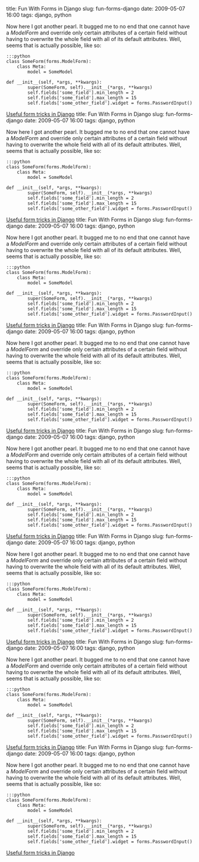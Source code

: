title: Fun With Forms in Django
slug: fun-forms-django
date: 2009-05-07 16:00
tags: django, python

Now here I got another pearl. It bugged me to no end that one cannot have a *ModelForm* and override only certain attributes of a certain field without having to overwrite the whole field with all of its default attributes. Well, seems that is actually possible, like so:

	:::python
	class SomeForm(forms.ModelForm):
		class Meta:
			model = SomeModel

	def __init__(self, *args, **kwargs):
			super(SomeForm, self).__init__(*args, **kwargs)
			self.fields['some_field'].min_length = 2
			self.fields['some_field'].max_length = 15
			self.fields['some_other_field'].widget = forms.PasswordInput()

[Useful form tricks in Django](http://collingrady.wordpress.com/2008/07/24/useful-form-tricks-in-django/)
title: Fun With Forms in Django
slug: fun-forms-django
date: 2009-05-07 16:00
tags: django, python

Now here I got another pearl. It bugged me to no end that one cannot have a *ModelForm* and override only certain attributes of a certain field without having to overwrite the whole field with all of its default attributes. Well, seems that is actually possible, like so:

	:::python
	class SomeForm(forms.ModelForm):
		class Meta:
			model = SomeModel

	def __init__(self, *args, **kwargs):
			super(SomeForm, self).__init__(*args, **kwargs)
			self.fields['some_field'].min_length = 2
			self.fields['some_field'].max_length = 15
			self.fields['some_other_field'].widget = forms.PasswordInput()

[Useful form tricks in Django](http://collingrady.wordpress.com/2008/07/24/useful-form-tricks-in-django/)
title: Fun With Forms in Django
slug: fun-forms-django
date: 2009-05-07 16:00
tags: django, python

Now here I got another pearl. It bugged me to no end that one cannot have a *ModelForm* and override only certain attributes of a certain field without having to overwrite the whole field with all of its default attributes. Well, seems that is actually possible, like so:

	:::python
	class SomeForm(forms.ModelForm):
		class Meta:
			model = SomeModel

	def __init__(self, *args, **kwargs):
			super(SomeForm, self).__init__(*args, **kwargs)
			self.fields['some_field'].min_length = 2
			self.fields['some_field'].max_length = 15
			self.fields['some_other_field'].widget = forms.PasswordInput()

[Useful form tricks in Django](http://collingrady.wordpress.com/2008/07/24/useful-form-tricks-in-django/)
title: Fun With Forms in Django
slug: fun-forms-django
date: 2009-05-07 16:00
tags: django, python

Now here I got another pearl. It bugged me to no end that one cannot have a *ModelForm* and override only certain attributes of a certain field without having to overwrite the whole field with all of its default attributes. Well, seems that is actually possible, like so:

	:::python
	class SomeForm(forms.ModelForm):
		class Meta:
			model = SomeModel

	def __init__(self, *args, **kwargs):
			super(SomeForm, self).__init__(*args, **kwargs)
			self.fields['some_field'].min_length = 2
			self.fields['some_field'].max_length = 15
			self.fields['some_other_field'].widget = forms.PasswordInput()

[Useful form tricks in Django](http://collingrady.wordpress.com/2008/07/24/useful-form-tricks-in-django/)
title: Fun With Forms in Django
slug: fun-forms-django
date: 2009-05-07 16:00
tags: django, python

Now here I got another pearl. It bugged me to no end that one cannot have a *ModelForm* and override only certain attributes of a certain field without having to overwrite the whole field with all of its default attributes. Well, seems that is actually possible, like so:

	:::python
	class SomeForm(forms.ModelForm):
		class Meta:
			model = SomeModel

	def __init__(self, *args, **kwargs):
			super(SomeForm, self).__init__(*args, **kwargs)
			self.fields['some_field'].min_length = 2
			self.fields['some_field'].max_length = 15
			self.fields['some_other_field'].widget = forms.PasswordInput()

[Useful form tricks in Django](http://collingrady.wordpress.com/2008/07/24/useful-form-tricks-in-django/)
title: Fun With Forms in Django
slug: fun-forms-django
date: 2009-05-07 16:00
tags: django, python

Now here I got another pearl. It bugged me to no end that one cannot have a *ModelForm* and override only certain attributes of a certain field without having to overwrite the whole field with all of its default attributes. Well, seems that is actually possible, like so:

	:::python
	class SomeForm(forms.ModelForm):
		class Meta:
			model = SomeModel

	def __init__(self, *args, **kwargs):
			super(SomeForm, self).__init__(*args, **kwargs)
			self.fields['some_field'].min_length = 2
			self.fields['some_field'].max_length = 15
			self.fields['some_other_field'].widget = forms.PasswordInput()

[Useful form tricks in Django](http://collingrady.wordpress.com/2008/07/24/useful-form-tricks-in-django/)
title: Fun With Forms in Django
slug: fun-forms-django
date: 2009-05-07 16:00
tags: django, python

Now here I got another pearl. It bugged me to no end that one cannot have a *ModelForm* and override only certain attributes of a certain field without having to overwrite the whole field with all of its default attributes. Well, seems that is actually possible, like so:

	:::python
	class SomeForm(forms.ModelForm):
		class Meta:
			model = SomeModel

	def __init__(self, *args, **kwargs):
			super(SomeForm, self).__init__(*args, **kwargs)
			self.fields['some_field'].min_length = 2
			self.fields['some_field'].max_length = 15
			self.fields['some_other_field'].widget = forms.PasswordInput()

[Useful form tricks in Django](http://collingrady.wordpress.com/2008/07/24/useful-form-tricks-in-django/)
title: Fun With Forms in Django
slug: fun-forms-django
date: 2009-05-07 16:00
tags: django, python

Now here I got another pearl. It bugged me to no end that one cannot have a *ModelForm* and override only certain attributes of a certain field without having to overwrite the whole field with all of its default attributes. Well, seems that is actually possible, like so:

	:::python
	class SomeForm(forms.ModelForm):
		class Meta:
			model = SomeModel

	def __init__(self, *args, **kwargs):
			super(SomeForm, self).__init__(*args, **kwargs)
			self.fields['some_field'].min_length = 2
			self.fields['some_field'].max_length = 15
			self.fields['some_other_field'].widget = forms.PasswordInput()

[Useful form tricks in Django](http://collingrady.wordpress.com/2008/07/24/useful-form-tricks-in-django/)
